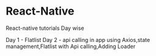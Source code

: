 # React-Native
React-native tutorials Day wise

Day 1 - Flatlist
Day 2 - api calling in app using Axios,state management,Flatlist with Api calling,Adding Loader
